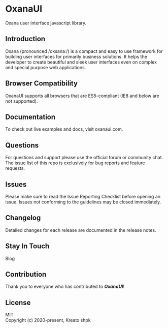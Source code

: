 # OxanaUI
Oxana user interface javascript library.

## Introduction
Oxana (pronounced /oksanaː/) is a compact and easy to use framework for building user interfaces for primarily business solutions. It helps the developer to create  beautiful and sleek user interfaces even on complex and special purpose web applications. 

## Browser Compatibility
OxanaUI supports all browsers that are ES5-compliant (IE8 and below are not supported).

## Documentation
To check out live examples and docs, visit oxanaui.com.

## Questions
For questions and support please use the official forum or community chat. The issue list of this repo is exclusively for bug reports and feature requests.

## Issues
Please make sure to read the Issue Reporting Checklist before opening an issue. Issues not conforming to the guidelines may be closed immediately.

## Changelog
Detailed changes for each release are documented in the release notes.

## Stay In Touch
Blog

## Contribution
Thank you to everyone who has contributed to ***OxanaUI***!

## License
MIT\
Copyright (c) 2020-present, Kreatx shpk 
